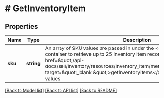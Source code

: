 # # GetInventoryItem

## Properties

Name | Type | Description | Notes
------------ | ------------- | ------------- | -------------
**sku** | **string** | An array of SKU values are passed in under the &lt;strong&gt;sku&lt;/strong&gt; container to retrieve up to 25 inventory item records.&lt;br&gt;&lt;br&gt;Use the &lt;a href&#x3D;\&quot;/api-docs/sell/inventory/resources/inventory_item/methods/getInventoryItems\&quot; target&#x3D;\&quot;_blank \&quot;&gt;getInventoryItems&lt;/a&gt; method to retrieve SKU values. | [optional]

[[Back to Model list]](../../README.md#models) [[Back to API list]](../../README.md#endpoints) [[Back to README]](../../README.md)
